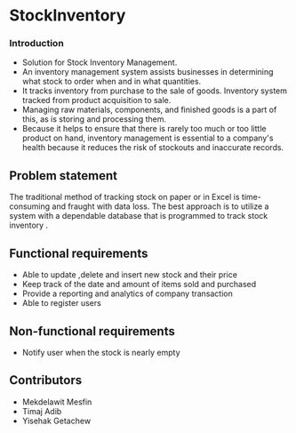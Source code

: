 # StockInventory

### Introduction 

- Solution for Stock Inventory Management.
- An inventory management system assists businesses in determining what stock to order when and in what quantities.
- It tracks inventory from purchase to the sale of goods. Inventory system  tracked from product acquisition to sale.
- Managing raw materials, components, and finished goods is a part of this, as is storing and processing them.
- Because it helps to ensure that there is rarely too much or too little product on hand, inventory management is essential to a company's health because it reduces the risk of stockouts and inaccurate records.

## Problem statement
The traditional method of tracking stock on paper or in Excel is time-consuming and fraught with data loss. The best approach is to utilize a system with a dependable database that is programmed to track stock inventory .

## Functional requirements
- Able to update ,delete and insert new stock and their price
- Keep track of the date and amount of items sold and purchased
- Provide a reporting and analytics of company transaction
- Able to register users 

## Non-functional requirements 
- Notify user when the stock is nearly empty 

## Contributors
 - Mekdelawit Mesfin
 - Timaj Adib
 - Yisehak Getachew


